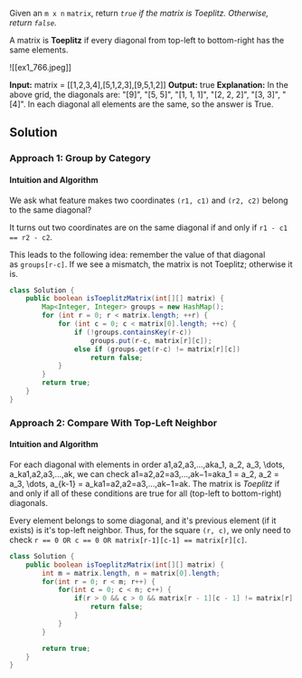 
Given an `m x n` `matrix`, return _`true` if the matrix is Toeplitz. Otherwise, return `false`._

A matrix is **Toeplitz** if every diagonal from top-left to bottom-right has the same elements.

![[ex1_766.jpeg]]

**Input:** matrix = [[1,2,3,4],[5,1,2,3],[9,5,1,2]]
**Output:** true
**Explanation:**
In the above grid, the diagonals are:
"[9]", "[5, 5]", "[1, 1, 1]", "[2, 2, 2]", "[3, 3]", "[4]".
In each diagonal all elements are the same, so the answer is True.

## Solution

### Approach 1: Group by Category

#### Intuition and Algorithm

We ask what feature makes two coordinates `(r1, c1)` and `(r2, c2)` belong to the same diagonal?

It turns out two coordinates are on the same diagonal if and only if `r1 - c1 == r2 - c2`.

This leads to the following idea: remember the value of that diagonal as `groups[r-c]`. If we see a mismatch, the matrix is not Toeplitz; otherwise it is.

```java
class Solution {
    public boolean isToeplitzMatrix(int[][] matrix) {
        Map<Integer, Integer> groups = new HashMap();
        for (int r = 0; r < matrix.length; ++r) {
            for (int c = 0; c < matrix[0].length; ++c) {
                if (!groups.containsKey(r-c))
                    groups.put(r-c, matrix[r][c]);
                else if (groups.get(r-c) != matrix[r][c])
                    return false;
            }
        }
        return true;
    }
}
```

### Approach 2: Compare With Top-Left Neighbor

#### Intuition and Algorithm

For each diagonal with elements in order a1,a2,a3,…,aka_1, a_2, a_3, \dots, a_ka1​,a2​,a3​,…,ak​, we can check a1=a2,a2=a3,…,ak−1=aka_1 = a_2, a_2 = a_3, \dots, a_{k-1} = a_ka1​=a2​,a2​=a3​,…,ak−1​=ak​. The matrix is _Toeplitz_ if and only if all of these conditions are true for all (top-left to bottom-right) diagonals.

Every element belongs to some diagonal, and it's previous element (if it exists) is it's top-left neighbor. Thus, for the square `(r, c)`, we only need to check `r == 0 OR c == 0 OR matrix[r-1][c-1] == matrix[r][c]`.

```java
class Solution {
    public boolean isToeplitzMatrix(int[][] matrix) {
        int m = matrix.length, n = matrix[0].length;
        for(int r = 0; r < m; r++) {
            for(int c = 0; c < n; c++) {
                if(r > 0 && c > 0 && matrix[r - 1][c - 1] != matrix[r][c]) {
                    return false;
                }
            }
        }

        return true;
    }
}
```